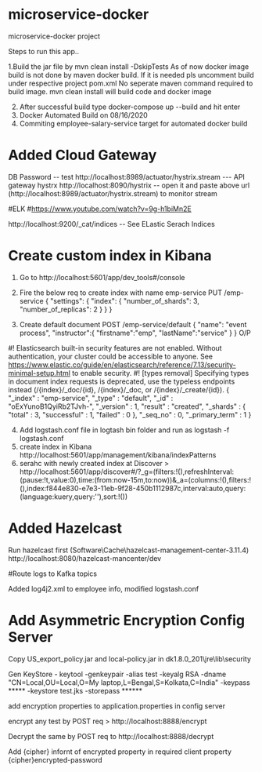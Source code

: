 # microservice-docker
microservice-docker project

Steps to run this app..

1.Build the jar file by mvn clean install -DskipTests
As of now docker image build is not done by maven docker build. If it is needed pls uncomment <goal>build</goal> under respective project 
pom.xml
 No seperate maven command required to build image. mvn clean install will build code and docker image

2. After successful build type docker-compose up --build and hit enter
3. Docker Automated Build on 08/16/2020
4. Commiting employee-salary-service target for automated docker build

# Added Cloud Gateway
DB Password --  test
http://localhost:8989/actuator/hystrix.stream  --- API gateway hystrx
http://localhost:8090/hystrix -- open it and paste above url (http://localhost:8989/actuator/hystrix.stream)  to monitor stream

#ELK
#https://www.youtube.com/watch?v=9g-h1biMn2E

http://localhost:9200/_cat/indices -- See ELastic Serach Indices

# Create custom index in Kibana
1. Go to http://localhost:5601/app/dev_tools#/console
2. Fire the below req to create index with name emp-service
PUT /emp-service
{
  "settings": {
    "index": {
      "number_of_shards": 3,  
      "number_of_replicas": 2 
    }
  }
}

3. Create default document
POST /emp-service/default
{
  "name": "event process",
  "instructor":{
    "firstname":"emp",
	"lastName":"service"
  }
}
 O/P
 
 #! Elasticsearch built-in security features are not enabled. Without authentication, your cluster could be accessible to anyone. See https://www.elastic.co/guide/en/elasticsearch/reference/7.13/security-minimal-setup.html to enable security.
#! [types removal] Specifying types in document index requests is deprecated, use the typeless endpoints instead (/{index}/_doc/{id}, /{index}/_doc, or /{index}/_create/{id}).
{
  "_index" : "emp-service",
  "_type" : "default",
  "_id" : "oExYunoB1QyiRb2TJvh-",
  "_version" : 1,
  "result" : "created",
  "_shards" : {
    "total" : 3,
    "successful" : 1,
    "failed" : 0
  },
  "_seq_no" : 0,
  "_primary_term" : 1
}

4. Add logstash.conf file in logtash bin folder and run as logstash -f logstash.conf
5. create index in Kibana http://localhost:5601/app/management/kibana/indexPatterns
6. serahc with newly created index at Discover > http://localhost:5601/app/discover#/?_g=(filters:!(),refreshInterval:(pause:!t,value:0),time:(from:now-15m,to:now))&_a=(columns:!(),filters:!(),index:f844e830-e7e3-11eb-9f28-450b1112987c,interval:auto,query:(language:kuery,query:''),sort:!())

# Added Hazelcast

Run hazelcast first (Software\Cache\hazelcast-management-center-3.11.4)
http://localhost:8080/hazelcast-mancenter/dev

#Route logs to Kafka topics

Added log4j2.xml to employee info, modified logstash.conf 

# Add Asymmetric Encryption Config Server
Copy US_export_policy.jar and local-policy.jar in dk1.8.0_201\jre\lib\security

Gen KeyStore - keytool -genkeypair -alias test -keyalg RSA  -dname "CN=Local,OU=Local,O=My laptop,L=Bengal,S=Kolkata,C=India" -keypass ***** -keystore test.jks -storepass ******

add encryption properties to application.properties in config server

encrypt any test by POST req > http://localhost:8888/encrypt 

Decrypt the same by POST req to http://localhost:8888/decrypt

Add {cipher} infornt of encrypted property in required client property {cipher}encrypted-password


